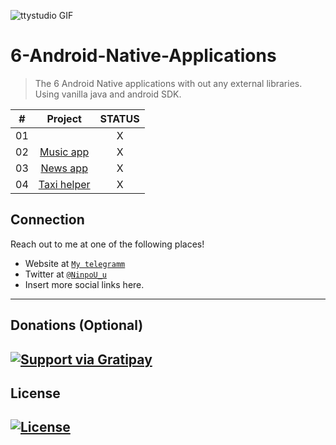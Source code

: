 
![ttystudio GIF](https://media.giphy.com/media/llarwdtFqG63IlqUR1/giphy.gif)

# 6-Android-Native-Applications
> The 6 Android Native applications with out any external libraries. Using vanilla java and android SDK.

|  #  |            Project             | STATUS |
| :-: | :----------------------------: | :-------: |
| 01  | [](https://github.com/NinpoU-u/The-6-Android-Native-applications/tree/master/Android1) | X |
| 02  | [Music app](https://github.com/NinpoU-u/The-6-Android-Native-applications/tree/master/Musio) | X |
| 03  | [News app](https://github.com/NinpoU-u/The-6-Android-Native-applications/tree/master/Newarc) | X |
| 04  | [Taxi helper](https://github.com/NinpoU-u/The-6-Android-Native-applications/tree/master/Pureable/app) | X |

## Connection

Reach out to me at one of the following places!

- Website at <a href="https://t.me/NinpoU_u" target="_blank">`My telegramm`</a>
- Twitter at <a href="https://twitter.com/Bogdan21724971" target="_blank">`@NinpoU_u`</a>
- Insert more social links here.
---

## Donations (Optional)

[![Support via Gratipay](https://ppobzor.ru/wp-content/uploads/2019/07/donationalerts-logo-min-1280x720.jpg)](https://www.donationalerts.com/r/ninpou_u)
---

## License

[![License](http://img.shields.io/:license-mit-blue.svg?style=flat-square)](http://badges.mit-license.org)
---
